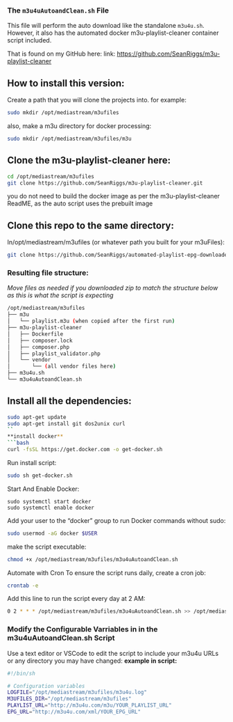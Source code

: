 ### The <code>m3u4uAutoandClean.sh</code> File

This file will perform the auto download like the standalone <code>m3u4u.sh</code>. However, it also has the automated docker m3u-playlist-cleaner container script included.

That is found on my GitHub here: link: https://github.com/SeanRiggs/m3u-playlist-cleaner

## How to install this version:
Create a path that you will clone the projects into. for example: 
```bash
sudo mkdir /opt/mediastream/m3ufiles
```
also, make a m3u directory for docker processing: 
```bash
sudo mkdir /opt/mediastream/m3ufiles/m3u
```
## Clone the m3u-playlist-cleaner here: 
```bash
cd /opt/mediastream/m3ufiles
git clone https://github.com/SeanRiggs/m3u-playlist-cleaner.git
```
you do not need to build the docker image as per the m3u-playlist-cleaner ReadME, as the auto script uses the prebuilt image

## Clone this repo to the same directory: 
In/opt/mediastream/m3ufiles (or whatever path you built for your m3uFiles): 
```bash
git clone https://github.com/SeanRiggs/automated-playlist-epg-downloader.git
```
### Resulting file structure:
<i>Move files as needed if you downloaded zip to match the structure below as this is what the script is expecting</i>
```bash
/opt/mediastream/m3ufiles
├── m3u
│   └── playlist.m3u (when copied after the first run)
├── m3u-playlist-cleaner
│   ├── Dockerfile
│   ├── composer.lock
│   ├── composer.php
│   ├── playlist_validator.php
│   └── vendor
│       └── (all vendor files here)
├── m3u4u.sh
└── m3u4uAutoandClean.sh
```

## Install all the dependencies:
```bash
sudo apt-get update
sudo apt-get install git dos2unix curl
``
**install docker**
```bash
curl -fsSL https://get.docker.com -o get-docker.sh
```
Run install script:
```bash
sudo sh get-docker.sh
```
Start And Enable Docker:
```docker
sudo systemctl start docker
sudo systemctl enable docker
```
Add your user to the “docker” group to run Docker commands without sudo:
```bash
sudo usermod -aG docker $USER
```
 make the script executable:
```bash
chmod +x /opt/mediastream/m3ufiles/m3u4uAutoandClean.sh
```

Automate with Cron
To ensure the script runs daily, create a cron job:
```bash
crontab -e
```
Add this line to run the script every day at 2 AM:
```bash
0 2 * * * /opt/mediastream/m3ufiles/m3u4uAutoandClean.sh >> /opt/mediastream/m3ufiles/m3u4u.log 2>&1
```
### Modify the Configurable Varriables in in the m3u4uAutoandClean.sh Script
Use a text editor or VSCode to edit the script to include your m3u4u URLs or any directory you may have changed:
**example in script:**
```bash
#!/bin/sh

# Configuration variables
LOGFILE="/opt/mediastream/m3ufiles/m3u4u.log"
M3UFILES_DIR="/opt/mediastream/m3ufiles"
PLAYLIST_URL="http://m3u4u.com/m3u/YOUR_PLAYLIST_URL"
EPG_URL="http://m3u4u.com/xml/YOUR_EPG_URL"
```
